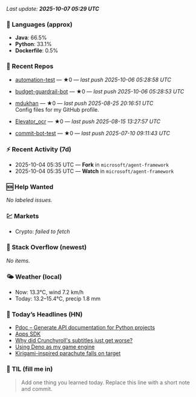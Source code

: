 

<!-- DAILY-SECTION:START -->
_Last update: **2025-10-07 05:29 UTC**_


### 🧪 Languages (approx)
- **Java**: 66.5%
- **Python**: 33.1%
- **Dockerfile**: 0.5%

### 🔧 Recent Repos
- [automation-test](https://github.com/mdukhan/automation-test) — ★0 — _last push 2025-10-06 05:28:58 UTC_  
  
- [budget-guardrail-bot](https://github.com/mdukhan/budget-guardrail-bot) — ★0 — _last push 2025-10-06 05:28:53 UTC_  
  
- [mdukhan](https://github.com/mdukhan/mdukhan) — ★0 — _last push 2025-08-25 20:16:51 UTC_  
  Config files for my GitHub profile.
- [Elevator_ocr](https://github.com/mdukhan/Elevator_ocr) — ★0 — _last push 2025-08-15 13:27:57 UTC_  
  
- [commit-bot-test](https://github.com/mdukhan/commit-bot-test) — ★0 — _last push 2025-07-10 09:11:43 UTC_  
  

### ⚡ Recent Activity (7d)
- 2025-10-04 05:35 UTC — **Fork** in `microsoft/agent-framework`
- 2025-10-04 05:35 UTC — **Watch** in `microsoft/agent-framework`

### 🆘 Help Wanted
_No labeled issues._

### 💹 Markets
- Crypto: _failed to fetch_

### 🧩 Stack Overflow (newest)
_No items._

### 🌤️ Weather (local)
- Now: 13.3°C, wind 7.2 km/h
- Today: 13.2–15.4°C, precip 1.8 mm

### 📰 Today’s Headlines (HN)
- [Pdoc – Generate API documentation for Python projects](https://thecascade.dev/article/least-amount-of-css/)
- [Apps SDK](https://pdoc.dev/)
- [Why did Crunchyroll&#x27;s subtitles just get worse?](https://developers.openai.com/apps-sdk/)
- [Using Deno as my game engine](https://animebythenumbers.substack.com/p/worse-crunchyroll-subtitles)
- [Kirigami-inspired parachute falls on target](https://explodi.tubatuba.net/2025/09/26/using-deno-as-my-game-engine)

### 🧠 TIL (fill me in)
> Add one thing you learned today. Replace this line with a short note and commit.

<!-- DAILY-SECTION:END -->
